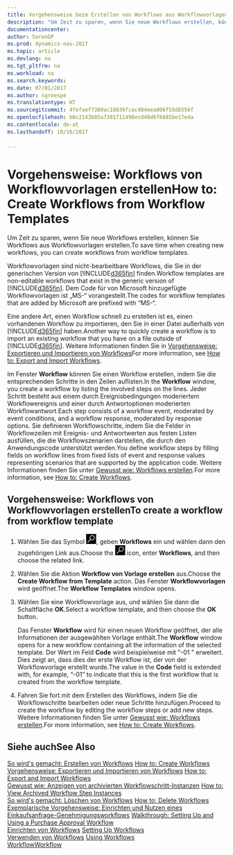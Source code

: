 ```yaml
---
title: Vorgehensweise beim Erstellen von Workflows aus Workflowvorlagen
description: "Um Zeit zu sparen, wenn Sie neue Workflows erstellen, können Sie Workflows aus Workflowvorlagen erstellen."
documentationcenter: 
author: SorenGP
ms.prod: dynamics-nav-2017
ms.topic: article
ms.devlang: na
ms.tgt_pltfrm: na
ms.workload: na
ms.search.keywords: 
ms.date: 07/01/2017
ms.author: sgroespe
ms.translationtype: HT
ms.sourcegitcommit: 4fefaef7380ac10836fcac404eea006f55d8556f
ms.openlocfilehash: b0c2143b85a7301711498ecd40d6f6685be17eda
ms.contentlocale: de-at
ms.lasthandoff: 10/16/2017

---
```

# <a name="how-to-create-workflows-from-workflow-templates"></a><span data-ttu-id="8400b-103">Vorgehensweise: Workflows von Workflowvorlagen erstellen</span><span class="sxs-lookup"><span data-stu-id="8400b-103">How to: Create Workflows from Workflow Templates</span></span>
<span data-ttu-id="8400b-104">Um Zeit zu sparen, wenn Sie neue Workflows erstellen, können Sie Workflows aus Workflowvorlagen erstellen.</span><span class="sxs-lookup"><span data-stu-id="8400b-104">To save time when creating new workflows, you can create workflows from workflow templates.</span></span>  

 <span data-ttu-id="8400b-105">Workflowvorlagen sind nicht-bearbeitbare Workflows, die Sie in der generischen Version von [!INCLUDE[d365fin](includes/d365fin_md.md)] finden.</span><span class="sxs-lookup"><span data-stu-id="8400b-105">Workflow templates are non-editable workflows that exist in the generic version of [!INCLUDE[d365fin](includes/d365fin_md.md)].</span></span> <span data-ttu-id="8400b-106">Dem Code für von Microsoft hinzugefügte Workflowvorlagen ist „MS-“ vorangestellt.</span><span class="sxs-lookup"><span data-stu-id="8400b-106">The codes for workflow templates that are added by Microsoft are prefixed with “MS-“.</span></span>  

 <span data-ttu-id="8400b-107">Eine andere Art, einen Workflow schnell zu erstellen ist es, einen vorhandenen Workflow zu importieren, den Sie in einer Datei außerhalb von [!INCLUDE[d365fin](includes/d365fin_md.md)] haben.</span><span class="sxs-lookup"><span data-stu-id="8400b-107">Another way to quickly create a workflow is to import an existing workflow that you have on a file outside of [!INCLUDE[d365fin](includes/d365fin_md.md)].</span></span> <span data-ttu-id="8400b-108">Weitere Informationen finden Sie in [Vorgehensweise: Exportieren und Importieren von Workflows](across-how-to-export-and-import-workflows.md)</span><span class="sxs-lookup"><span data-stu-id="8400b-108">For more information, see [How to: Export and Import Workflows](across-how-to-export-and-import-workflows.md).</span></span>  

<span data-ttu-id="8400b-109">Im Fenster **Workflow** können Sie einen Workflow erstellen, indem Sie die entsprechenden Schritte in den Zeilen auflisten.</span><span class="sxs-lookup"><span data-stu-id="8400b-109">In the **Workflow** window, you create a workflow by listing the involved steps on the lines.</span></span> <span data-ttu-id="8400b-110">Jeder Schritt besteht aus einem durch Ereignisbedingungen moderiertem Workflowereignis und einer durch Antwortoptionen moderierten Workflowantwort.</span><span class="sxs-lookup"><span data-stu-id="8400b-110">Each step consists of a workflow event, moderated by event conditions, and a workflow response, moderated by response options.</span></span> <span data-ttu-id="8400b-111">Sie definieren Workflowschritte, indem Sie die Felder in Workflowzeilen mit Ereignis- und Antwortwerten aus festen Listen ausfüllen, die die Workflowszenarien darstellen, die durch den Anwendungscode unterstützt werden.</span><span class="sxs-lookup"><span data-stu-id="8400b-111">You define workflow steps by filling fields on workflow lines from fixed lists of event and response values representing scenarios that are supported by the application code.</span></span> <span data-ttu-id="8400b-112">Weitere Informationen finden Sie unter [Gewusst wie: Workflows erstellen](across-how-to-create-workflows.md).</span><span class="sxs-lookup"><span data-stu-id="8400b-112">For more information, see [How to: Create Workflows](across-how-to-create-workflows.md).</span></span>  

## <a name="to-create-a-workflow-from-workflow-template"></a><span data-ttu-id="8400b-113">Vorgehensweise: Workflows von Workflowvorlagen erstellen</span><span class="sxs-lookup"><span data-stu-id="8400b-113">To create a workflow from workflow template</span></span>  
1.  <span data-ttu-id="8400b-114">Wählen Sie das Symbol ![Nach Seite oder Bericht suchen](media/ui-search/search_small.png "Symbol Nach Seite oder Bericht suchen"), geben **Workflows** ein und wählen dann den zugehörigen Link aus.</span><span class="sxs-lookup"><span data-stu-id="8400b-114">Choose the ![Search for Page or Report](media/ui-search/search_small.png "Search for Page or Report icon") icon, enter **Workflows**, and then choose the related link.</span></span>  
2.  <span data-ttu-id="8400b-115">Wählen Sie die Aktion **Workflow von Vorlage erstellen** aus.</span><span class="sxs-lookup"><span data-stu-id="8400b-115">Choose the **Create Workflow from Template** action.</span></span> <span data-ttu-id="8400b-116">Das Fenster **Workflowvorlagen** wird geöffnet.</span><span class="sxs-lookup"><span data-stu-id="8400b-116">The **Workflow Templates** window opens.</span></span>  
3.  <span data-ttu-id="8400b-117">Wählen Sie eine Workflowvorlage aus, und wählen Sie dann die Schaltfläche **OK**.</span><span class="sxs-lookup"><span data-stu-id="8400b-117">Select a workflow template, and then choose the **OK** button.</span></span>  

     <span data-ttu-id="8400b-118">Das Fenster **Workflow** wird für einen neuen Workflow geöffnet, der alle Informationen der ausgewählten Vorlage enthält.</span><span class="sxs-lookup"><span data-stu-id="8400b-118">The **Workflow** window opens for a new workflow containing all the information of the selected template.</span></span> <span data-ttu-id="8400b-119">Der Wert im Feld **Code** wird beispielweise mit "-01 " erweitert. Dies zeigt an, dass dies der erste Workflow ist, der von der Workflowvorlage erstellt wurde.</span><span class="sxs-lookup"><span data-stu-id="8400b-119">The value in the **Code** field is extended with, for example, “-01” to indicate that this is the first workflow that is created from the workflow template.</span></span>  
4.  <span data-ttu-id="8400b-120">Fahren Sie fort mit dem Erstellen des Workflows, indem Sie die Workflowschritte bearbeiten oder neue Schritte hinzufügen.</span><span class="sxs-lookup"><span data-stu-id="8400b-120">Proceed to create the workflow by editing the workflow steps or add new steps.</span></span> <span data-ttu-id="8400b-121">Weitere Informationen finden Sie unter [Gewusst wie: Workflows erstellen](across-how-to-create-workflows.md).</span><span class="sxs-lookup"><span data-stu-id="8400b-121">For more information, see [How to: Create Workflows](across-how-to-create-workflows.md).</span></span>  

## <a name="see-also"></a><span data-ttu-id="8400b-122">Siehe auch</span><span class="sxs-lookup"><span data-stu-id="8400b-122">See Also</span></span>  
 <span data-ttu-id="8400b-123">[So wird's gemacht: Erstellen von Workflows](across-how-to-create-workflows.md) </span><span class="sxs-lookup"><span data-stu-id="8400b-123">[How to: Create Workflows](across-how-to-create-workflows.md) </span></span>  
 <span data-ttu-id="8400b-124">[Vorgehensweise: Exportieren und Importieren von Workflows](across-how-to-export-and-import-workflows.md) </span><span class="sxs-lookup"><span data-stu-id="8400b-124">[How to: Export and Import Workflows](across-how-to-export-and-import-workflows.md) </span></span>  
 <span data-ttu-id="8400b-125">[Gewusst wie: Anzeigen von archivierten Workflowschritt-Instanzen](across-how-to-view-archived-workflow-step-instances.md) </span><span class="sxs-lookup"><span data-stu-id="8400b-125">[How to: View Archived Workflow Step Instances](across-how-to-view-archived-workflow-step-instances.md) </span></span>  
 <span data-ttu-id="8400b-126">[So wird's gemacht: Löschen von Workflows](across-how-to-delete-workflows.md) </span><span class="sxs-lookup"><span data-stu-id="8400b-126">[How to: Delete Workflows](across-how-to-delete-workflows.md) </span></span>  
 <span data-ttu-id="8400b-127">[Exemplarische Vorgehensweise: Einrichten und Nutzen eines Einkaufsanfrage-Genehmigungsworkflows](walkthrough-setting-up-and-using-a-purchase-approval-workflow.md) </span><span class="sxs-lookup"><span data-stu-id="8400b-127">[Walkthrough: Setting Up and Using a Purchase Approval Workflow](walkthrough-setting-up-and-using-a-purchase-approval-workflow.md) </span></span>  
 <span data-ttu-id="8400b-128">[Einrichten von Workflows](across-set-up-workflows.md) </span><span class="sxs-lookup"><span data-stu-id="8400b-128">[Setting Up Workflows](across-set-up-workflows.md) </span></span>  
 <span data-ttu-id="8400b-129">[Verwenden von Workflows](across-use-workflows.md) </span><span class="sxs-lookup"><span data-stu-id="8400b-129">[Using Workflows](across-use-workflows.md) </span></span>  
 [<span data-ttu-id="8400b-130">Workflow</span><span class="sxs-lookup"><span data-stu-id="8400b-130">Workflow</span></span>](across-workflow.md)   


